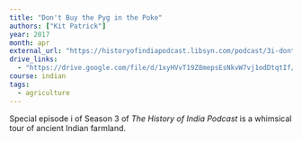 ```yaml
---
title: "Don't Buy the Pyg in the Poke"
authors: ["Kit Patrick"]
year: 2017
month: apr
external_url: "https://historyofindiapodcast.libsyn.com/podcast/3i-dont-buy-the-pyg-in-the-poke"
drive_links:
  - "https://drive.google.com/file/d/1xyHVvT19Z8mepsEsNkvW7vj1odDtqtIf/view?usp=drivesdk"
course: indian
tags:
  - agriculture
---
```


Special episode i of Season 3 of *The History of India Podcast* is a whimsical tour of ancient Indian farmland.

